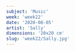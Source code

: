 ```yaml
---
subject: 'Music'
week: 'week22'
date: '2020-08-05'
artist: 'Sally'
dimensions: '20x20 cm'
slug: 'week22/Sally.jpg'
---
```

